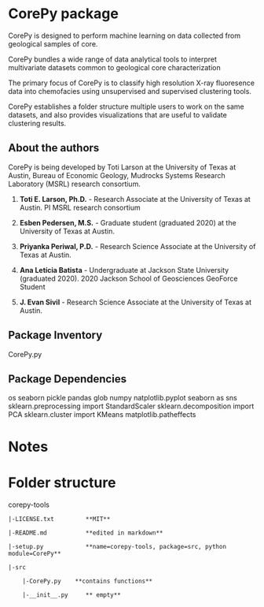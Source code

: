 # CorePy package

CorePy is designed to perform machine learning on data collected from geological samples of core. 

CorePy bundles a wide range of data analytical tools to interpret multivariate datasets common to geological core characterization

The primary focus of CorePy is to classify high resolution X-ray fluoresence data into chemofacies using unsupervised and supervised clustering tools.

CorePy establishes a folder structure multiple users to work on the same datasets, and also provides visualizations that are useful to validate clustering results.



## About the authors

CorePy is being developed by Toti Larson at the University of Texas at Austin, Bureau of Economic Geology, Mudrocks Systems Research Laboratory (MSRL) research consortium.

1. **Toti E. Larson, Ph.D.** - Research Associate at the University of Texas at Austin. PI MSRL research consortium

2. **Esben Pedersen, M.S.** - Graduate student (graduated 2020) at the University of Texas at Austin. 

3. **Priyanka Periwal, P.D.** - Research Science Associate at the University of Texas at Austin. 

4. **Ana Letícia Batista** - Undergraduate at Jackson State University (graduated 2020). 2020 Jackson School of Geosciences GeoForce Student

5. **J. Evan Sivil** - Research Science Associate at the University of Texas at Austin. 

## Package Inventory
 
CorePy.py


## Package Dependencies

os
seaborn
pickle
pandas
glob
numpy
natplotlib.pyplot
seaborn as sns
sklearn.preprocessing import StandardScaler
sklearn.decomposition import PCA
sklearn.cluster import KMeans
matplotlib.patheffects

# Notes

# Folder structure
corepy-tools

    |-LICENSE.txt         **MIT**

    |-README.md           **edited in markdown**

    |-setup.py            **name=corepy-tools, package=src, python module=CorePy**

    |-src

        |-CorePy.py    **contains functions**
    
        |-__init__.py     ** empty**


